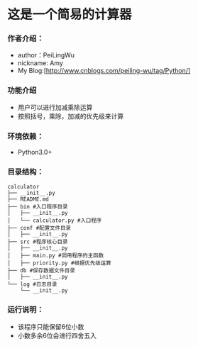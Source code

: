 # 这是一个简易的计算器

### 作者介绍：
* author：PeiLingWu
* nickname: Amy
* My Blog:[http://www.cnblogs.com/peiling-wu/tag/Python/]

### 功能介绍
* 用户可以进行加减乘除运算
* 按照括号，乘除，加减的优先级来计算

### 环境依赖：
* Python3.0+

### 目录结构：

    calculator
    ├── __init__.py
    ├── README.md
    ├── bin #入口程序目录
    │   ├── __init__.py
    │   └── calculator.py #入口程序
    ├── conf #配置文件目录
    │   ├── __init__.py
    ├── src #程序核心目录
    │   ├── __init__.py
    │   ├── main.py #调用程序的主函数
    │   ├── priority.py #根据优先级运算
    ├── db #保存数据文件目录
    │   ├── __init__.py
    └── log #日志目录
        └── __init__.py

### 运行说明：
* 该程序只能保留6位小数
* 小数多余6位会进行四舍五入

